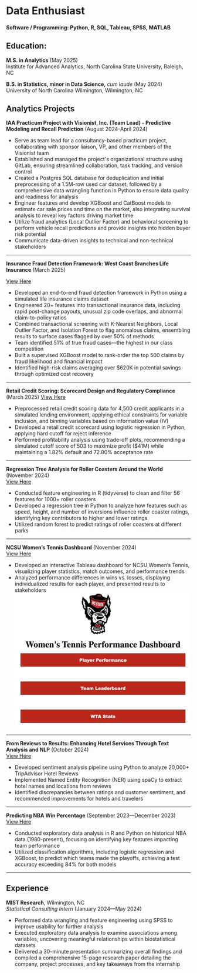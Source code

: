 # Data Enthusiast

#### Software / Programming: Python, R, SQL, Tableau, SPSS, MATLAB

## Education: 

**M.S. in Analytics** (May 2025)  
Institute for Advanced Analytics, North Carolina State University, Raleigh, NC  

**B.S. in Statistics, minor in Data Science,** *cum laude* (May 2024)  
University of North Carolina Wilmington, Wilmington, NC  

## Analytics Projects

**IAA Practicum Project with Visionist, Inc. (Team Lead) - Predictive Modeling and Recall Prediction** (August 2024-April 2024) 
- Serve as team lead for a consultancy-based practicum project, collaborating with sponsor liaison, VP, and other members of the Visionist team
- Established and managed the project's organizational structure using GitLab, ensuring streamlined collaboration, task tracking, and version control
- Created a Postgres SQL database for deduplication and initial preprocessing of a 1.5M-row used car dataset, followed by a comprehensive data wrangling function in Python to ensure data quality and readiness for analysis
- Engineer features and develop XGBoost and CatBoost models to estimate car sale prices and time on the market, also integrating survival analysis to reveal key factors driving market time
- Utilize fraud analytics (Local Outlier Factor) and behavioral screening to perform vehicle recall predictions and provide insights into hidden buyer risk potential
- Communicate data-driven insights to technical and non-technical stakeholders

<hr>

**Insurance Fraud Detection Framework: West Coast Branches Life Insurance** (March 2025) 

[View Here](https://github.com/bdcooke2/Insurance-Fraud-Detection)  
- Developed an end-to-end fraud detection framework in Python using a simulated life insurance claims dataset
- Engineered 20+ features into transactional insurance data, including rapid post-change payouts, unusual zip code overlaps, and abnormal claim-to-policy ratios
- Combined transactional screening with K-Nearest Neighbors, Local Outlier Factor, and Isolation Forest to flag anomalous claims, ensembling results to surface cases flagged by over 50% of methods
- Team identified 51% of true fraud cases—the highest in our class competition
- Built a supervised XGBoost model to rank-order the top 500 claims by fraud likelihood and financial impact
- Identified high-risk claims averaging over $620K in potential savings through optimized cost recovery 

<hr>

**Retail Credit Scoring: Scorecard Design and Regulatory Compliance** (March 2025) 
[View Here](https://github.com/bdcooke2/Credit-Scorecard)  
- Preprocessed retail credit scoring data for 4,500 credit applicants in a simulated lending environment, applying ethical constraints for variable inclusion, and binning variables based on information value (IV)
- Developed a retail credit scorecard using logistic regression in Python, applying hard cutoff for reject inference
- Performed profitability analysis using trade-off plots, recommending a simulated cutoff score of 503 to maximize profit ($41M) while maintaining a 1.82% default and 72.80% acceptance rate

<hr>

**Regression Tree Analysis for Roller Coasters Around the World** (November 2024)  
[View Here](https://github.com/bdcooke2/Coaster-Rating_Predictions)  
- Conducted feature engineering in R (tidyverse) to clean and filter 56 features for 1000+ roller coasters  
- Developed a regression tree in Python to analyze how features such as speed, height, and number of inversions influence roller coaster ratings, identifying key contributors to higher and lower ratings  
- Utilized random forest to predict ratings of roller coasters at different parks  

<hr>

**NCSU Women’s Tennis Dashboard** (November 2024)  
[View Here](https://public.tableau.com/app/profile/brian.cooke4418/viz/Blue10NCSUTennisDashboard_17410399695890/TennisDashboard)  
- Developed an interactive Tableau dashboard for NCSU Women’s Tennis, visualizing player statistics, match outcomes, and performance trends 
- Analyzed performance differences in wins vs. losses, displaying individualized results for each player, and presented results to stakeholders  
![Dashboard Home Page](NCSU%20Women's%20Tennis%20Dashboard.png)

<hr>

**From Reviews to Results: Enhancing Hotel Services Through Text Analysis and NLP** (October 2024)  
[View Here](https://docs.google.com/presentation/d/e/2PACX-1vQalpCtlgb-X_gLHz2H8tJzH2gAW2mYZXTiPYuyEBGMhHVTXV0_lVEJPEUCaJDtTA/pub?start=false&loop=false&delayms=3000&slide=id.p1)  
- Developed sentiment analysis pipeline using Python to analyze 20,000+ TripAdvisor Hotel Reviews
- Implemented Named Entity Recognition (NER) using spaCy to extract hotel names and locations from reviews
- Identified discrepancies between ratings and customer sentiment, and recommended improvements for hotels and travelers
  

<hr>

**Predicting NBA Win Percentage** (September 2023—December 2023)  
[View Here](https://github.com/bdcooke2/NBAPredict_WP)  

- Conducted exploratory data analysis in R and Python on historical NBA data (1980-present), focusing on identifying key features impacting team performance  
- Utilized classification algorithms, including logistic regression and XGBoost, to predict which teams made the playoffs, achieving a test accuracy exceeding 84% for both models

<hr>

## Experience

**MIST Research**, Wilmington, NC  
*Statistical Consulting Intern* (January 2024—May 2024)  
- Performed data wrangling and feature engineering using SPSS to improve usability for further analysis  
- Executed exploratory data analysis to examine associations among variables, uncovering meaningful relationships within biostatistical datasets  
- Delivered a 30-minute presentation summarizing overall findings and compiled a comprehensive 15-page research paper detailing the company, project processes, and key takeaways from the internship  
